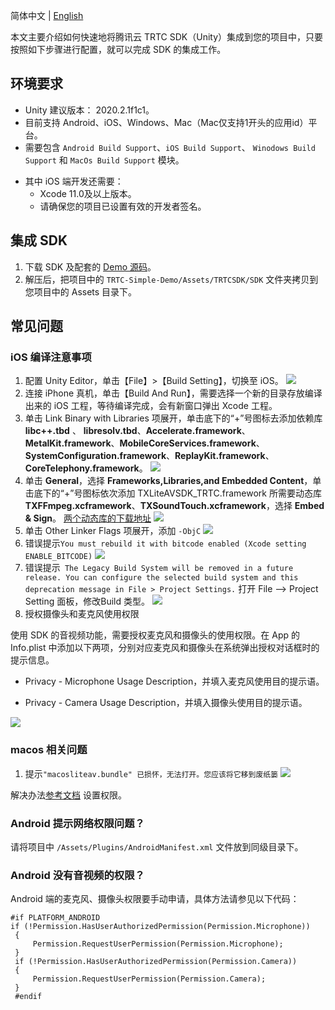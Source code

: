简体中文 | [English](./README.md)

本文主要介绍如何快速地将腾讯云 TRTC SDK（Unity）集成到您的项目中，只要按照如下步骤进行配置，就可以完成 SDK 的集成工作。

## 环境要求
* Unity 建议版本： 2020.2.1f1c1。
* 目前支持 Android、iOS、Windows、Mac（Mac仅支持1开头的应用id）平台。
* 需要包含 `Android Build Support`、`iOS Build Support`、 `Winodows Build Support` 和 `MacOs Build Support` 模块。
- 其中 iOS  端开发还需要：
  - Xcode 11.0及以上版本。
  - 请确保您的项目已设置有效的开发者签名。

## 集成 SDK
1. 下载 SDK 及配套的 [Demo 源码](https://github.com/LiteAVSDK/TRTC_Unity)。
2. 解压后，把项目中的 `TRTC-Simple-Demo/Assets/TRTCSDK/SDK` 文件夹拷贝到您项目中的 Assets 目录下。

## 常见问题
### iOS 编译注意事项
1. 配置 Unity Editor，单击【File】>【Build Setting】，切换至 iOS。
![](https://tccweb-1258344699.cos.ap-nanjing.myqcloud.com/sdk/trtc/unity/ios.png)
2. 连接 iPhone 真机，单击【Build And Run】，需要选择一个新的目录存放编译出来的 iOS 工程，等待编译完成，会有新窗口弹出 Xcode 工程。
3. 单击 Link Binary with Libraries 项展开，单击底下的“+”号图标去添加依赖库 **libc++.tbd** 、 **libresolv.tbd**、**Accelerate.framework**、**MetalKit.framework**、**MobileCoreServices.framework**、**SystemConfiguration.framework**、**ReplayKit.framework**、**CoreTelephony.framework**。
![](https://imgcache.qq.com/operation/dianshi/other/link.743c57b230fa1be24a2226b6cd1c99378eca81ca.png)
4. 单击 **General**，选择 **Frameworks,Libraries,and Embedded Content**，单击底下的“+”号图标依次添加 TXLiteAVSDK_TRTC.framework 所需要动态库**TXFFmpeg.xcframework**、**TXSoundTouch.xcframework**，选择 **Embed & Sign**。 [两个动态库的下载地址](https://liteav.sdk.qcloud.com/download/latest/TXLiteAVSDK_TRTC_iOS_latest.zip)
![](https://qcloudimg.tencent-cloud.cn/raw/a159c5fb799cf50611387bdae7275863.png)
5. 单击 Other Linker Flags 项展开，添加 `-ObjC`
![](https://imgcache.qq.com/operation/dianshi/other/8.6-objc.e0df060a638c1056fc07d1cb51c303a9de5b542f.png)
6. 错误提示`You must rebuild it with bitcode enabled (Xcode setting ENABLE_BITCODE)`
![](https://imgcache.qq.com/operation/dianshi/other/enable.d0cd40914b1d60e74bcc32b0c14ad5afbca4d1ee.png)
7. 错误提示` The Legacy Build System will be removed in a future release. You can configure the selected build system and this deprecation message in File > Project Settings.`
打开 File —> Project Setting 面板，修改Build 类型。
![](https://imgcache.qq.com/operation/dianshi/other/newBuild.af51c956404867ac237269e78da8ee8e2c556bd1.png)
8. 授权摄像头和麦克风使用权限

  使用 SDK 的音视频功能，需要授权麦克风和摄像头的使用权限。在 App 的 Info.plist 中添加以下两项，分别对应麦克风和摄像头在系统弹出授权对话框时的提示信息。

  * Privacy - Microphone Usage Description，并填入麦克风使用目的提示语。
  
  * Privacy - Camera Usage Description，并填入摄像头使用目的提示语。
  
  ![](https://main.qcloudimg.com/raw/54cc6989a8225700ff57494cba819c7b.jpg)

### macos 相关问题
1. 提示` "macosliteav.bundle" 已损怀，无法打开。您应该将它移到废纸篓 `
![](https://imgcache.qq.com/operation/dianshi/other/macos.600034e6a5bd6750d6abe5eb63ff45099f7a51ac.png)

解决办法[参考文档](https://zhuanlan.zhihu.com/p/163702779) 设置权限。

### Android 提示网络权限问题？
请将项目中 `/Assets/Plugins/AndroidManifest.xml` 文件放到同级目录下。

### Android 没有音视频的权限？
Android 端的麦克风、摄像头权限要手动申请，具体方法请参见以下代码：
```
#if PLATFORM_ANDROID
if (!Permission.HasUserAuthorizedPermission(Permission.Microphone))
 {
     Permission.RequestUserPermission(Permission.Microphone);
 }
 if (!Permission.HasUserAuthorizedPermission(Permission.Camera))
 {
     Permission.RequestUserPermission(Permission.Camera);
 }
 #endif
```  
